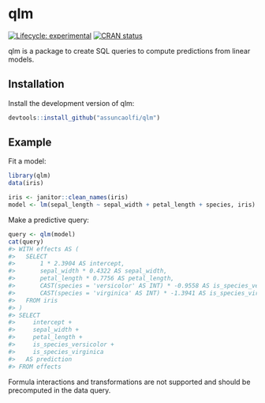 
<!-- README.md is generated from README.Rmd. Please edit that file -->

# qlm

<!-- badges: start -->

[![Lifecycle:
experimental](https://img.shields.io/badge/lifecycle-experimental-orange.svg)](https://lifecycle.r-lib.org/articles/stages.html#experimental)
[![CRAN
status](https://www.r-pkg.org/badges/version/qlm)](https://CRAN.R-project.org/package=qlm)
<!-- badges: end -->

qlm is a package to create SQL queries to compute predictions from
linear models.

## Installation

Install the development version of qlm:

``` r
devtools::install_github("assuncaolfi/qlm")
```

## Example

Fit a model:

``` r
library(qlm)
data(iris)

iris <- janitor::clean_names(iris)
model <- lm(sepal_length ~ sepal_width + petal_length + species, iris)
```

Make a predictive query:

``` r
query <- qlm(model)
cat(query)
#> WITH effects AS (
#>   SELECT 
#>       1 * 2.3904 AS intercept,
#>       sepal_width * 0.4322 AS sepal_width,
#>       petal_length * 0.7756 AS petal_length,
#>       CAST(species = 'versicolor' AS INT) * -0.9558 AS is_species_versicolor,
#>       CAST(species = 'virginica' AS INT) * -1.3941 AS is_species_virginica
#>   FROM iris
#> )
#> SELECT 
#>     intercept +
#>     sepal_width +
#>     petal_length +
#>     is_species_versicolor +
#>     is_species_virginica
#>   AS prediction
#> FROM effects
```

Formula interactions and transformations are not supported and should be
precomputed in the data query.

